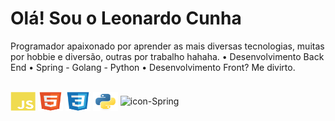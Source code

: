 # Olá! Sou o Leonardo Cunha 

Programador apaixonado por aprender as mais diversas tecnologias, muitas por hobbie e diversão, outras por trabalho hahaha.
• Desenvolvimento Back End 
• Spring - Golang - Python
• Desenvolvimento Front? Me divirto.

<div style="display: inline_block"><br>
  <img align="center" alt="icon-Js" height="30" width="40" src="https://raw.githubusercontent.com/devicons/devicon/master/icons/javascript/javascript-plain.svg">
  <img align="center" alt="icon-HTML" height="30" width="40" src="https://raw.githubusercontent.com/devicons/devicon/master/icons/html5/html5-original.svg">
  <img align="center" alt="icon-CSS" height="30" width="40" src="https://raw.githubusercontent.com/devicons/devicon/master/icons/css3/css3-original.svg">
  <img align="center" alt="icon-Python" height="30" width="40" src="https://raw.githubusercontent.com/devicons/devicon/master/icons/python/python-original.svg">
  <img align="center" alt="icon-Spring" height="30" width="40" src="https://cdn.jsdelivr.net/gh/devicons/devicon/icons/spring/spring-original.svg" />
</div>

